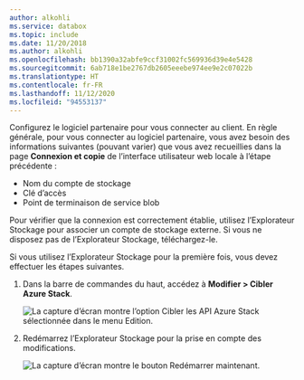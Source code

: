 ```yaml
---
author: alkohli
ms.service: databox
ms.topic: include
ms.date: 11/20/2018
ms.author: alkohli
ms.openlocfilehash: bb1390a32abfe9ccf31002fc569936d39e4e5428
ms.sourcegitcommit: 6ab718e1be2767db2605eeebe974ee9e2c07022b
ms.translationtype: HT
ms.contentlocale: fr-FR
ms.lasthandoff: 11/12/2020
ms.locfileid: "94553137"
---
```

Configurez le logiciel partenaire pour vous connecter au client. En règle générale, pour vous connecter au logiciel partenaire, vous avez besoin des informations suivantes (pouvant varier) que vous avez recueillies dans la page **Connexion et copie** de l’interface utilisateur web locale à l’étape précédente :

- Nom du compte de stockage
- Clé d’accès
- Point de terminaison de service blob
 
Pour vérifier que la connexion est correctement établie, utilisez l’Explorateur Stockage pour associer un compte de stockage externe. Si vous ne disposez pas de l’Explorateur Stockage, téléchargez-le.

Si vous utilisez l’Explorateur Stockage pour la première fois, vous devez effectuer les étapes suivantes.

1. Dans la barre de commandes du haut, accédez à **Modifier > Cibler Azure Stack**.

    ![La capture d’écran montre l’option Cibler les API Azure Stack sélectionnée dans le menu Edition.](media/data-box-configure-partner-software/data-box-connect-via-rest-6.png)

2. Redémarrez l’Explorateur Stockage pour la prise en compte des modifications.

    ![La capture d’écran montre le bouton Redémarrer maintenant.](media/data-box-configure-partner-software/data-box-connect-via-rest-7.png)
